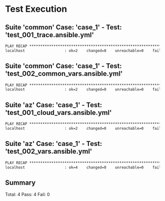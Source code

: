 # Test Execution

## Suite 'common' Case: 'case_1' - Test: 'test_001_trace.ansible.yml'

```txt
PLAY RECAP *********************************************************************
localhost                  : ok=2    changed=0    unreachable=0    failed=0    skipped=0    rescued=0    ignored=0   
```

## Suite 'common' Case: 'case_1' - Test: 'test_002_common_vars.ansible.yml'

```txt
PLAY RECAP *********************************************************************
localhost                  : ok=2    changed=0    unreachable=0    failed=0    skipped=0    rescued=0    ignored=0   
```

## Suite 'az' Case: 'case_1' - Test: 'test_001_cloud_vars.ansible.yml'

```txt
PLAY RECAP *********************************************************************
localhost                  : ok=2    changed=0    unreachable=0    failed=0    skipped=0    rescued=0    ignored=0   
```

## Suite 'az' Case: 'case_1' - Test: 'test_002_vars.ansible.yml'

```txt
PLAY RECAP *********************************************************************
localhost                  : ok=4    changed=0    unreachable=0    failed=0    skipped=0    rescued=0    ignored=0   
```

## Summary

Total: 4
Pass: 4
Fail: 0 
